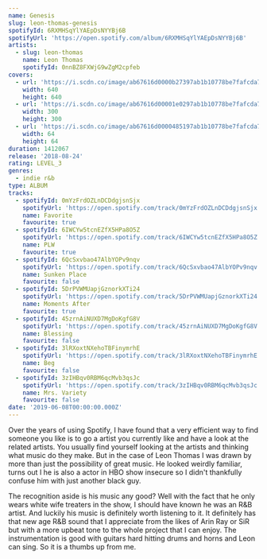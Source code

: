 ```yaml
---
name: Genesis
slug: leon-thomas-genesis
spotifyId: 6RXMHSqYlYAEpDsNYYBj6B
spotifyUrl: 'https://open.spotify.com/album/6RXMHSqYlYAEpDsNYYBj6B'
artists:
  - slug: leon-thomas
    name: Leon Thomas
    spotifyId: 0nnBZ8FXWjG9wZgM2cpfeb
covers:
  - url: 'https://i.scdn.co/image/ab67616d0000b27397ab1b10778be7fafcda7930'
    width: 640
    height: 640
  - url: 'https://i.scdn.co/image/ab67616d00001e0297ab1b10778be7fafcda7930'
    width: 300
    height: 300
  - url: 'https://i.scdn.co/image/ab67616d0000485197ab1b10778be7fafcda7930'
    width: 64
    height: 64
duration: 1412067
release: '2018-08-24'
rating: LEVEL_3
genres:
  - indie r&b
type: ALBUM
tracks:
  - spotifyId: 0mYzFrdOZLnDCDdgjsnSjx
    spotifyUrl: 'https://open.spotify.com/track/0mYzFrdOZLnDCDdgjsnSjx'
    name: Favorite
    favourite: true
  - spotifyId: 6IWCYw5tcnEZfX5HPa8O5Z
    spotifyUrl: 'https://open.spotify.com/track/6IWCYw5tcnEZfX5HPa8O5Z'
    name: PLW
    favourite: true
  - spotifyId: 6QcSxvbao47AlbYOPv9nqv
    spotifyUrl: 'https://open.spotify.com/track/6QcSxvbao47AlbYOPv9nqv'
    name: Sunken Place
    favourite: false
  - spotifyId: 5DrPVWMUapjGznorkXTi24
    spotifyUrl: 'https://open.spotify.com/track/5DrPVWMUapjGznorkXTi24'
    name: Moments After
    favourite: true
  - spotifyId: 45zrnAiNUXD7MgDoKgfG8V
    spotifyUrl: 'https://open.spotify.com/track/45zrnAiNUXD7MgDoKgfG8V'
    name: Blessing
    favourite: false
  - spotifyId: 3lRXoxtNXehoTBFinymrhE
    spotifyUrl: 'https://open.spotify.com/track/3lRXoxtNXehoTBFinymrhE'
    name: Beg
    favourite: false
  - spotifyId: 3zIHBqv0RBM6qcMvb3qsJc
    spotifyUrl: 'https://open.spotify.com/track/3zIHBqv0RBM6qcMvb3qsJc'
    name: Mrs. Variety
    favourite: false
date: '2019-06-08T00:00:00.000Z'
---
```

Over the years of using Spotify, I have found that a very efficient way to find someone you
like is to go a artist you currently like and have a look at the related artists. You usually
find yourself looking at the artists and thinking what music do they make. But in the case of
Leon Thomas I was drawn by more than just the possibility of great music. He looked weirdly
familiar, turns out I he is also a actor in HBO show insecure so I didn't thankfully confuse
him with just another black guy.

The recognition aside is his music any good? Well with the fact that he only wears white wife
treaters in the show, I should have known he was an R&B artist. And luckily his music is
definitely worth listening to it. It definitely has that new age R&B sound that I appreciate
from the likes of Arin Ray or SiR but with a more upbeat tone to the whole project that
I can enjoy. The instrumentation is good with guitars hard hitting drums and horns and
Leon can sing. So it is a thumbs up from me.
